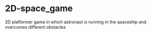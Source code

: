 # 2D-space_game
 2D platformer game in which astronaut is running in the spaceship and overcomes different obstacles
